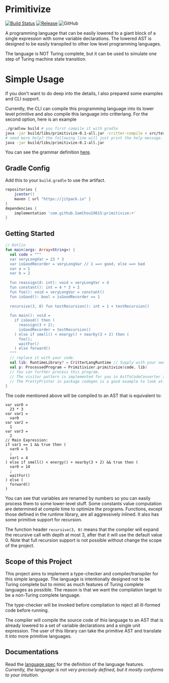 # Primitivize

[![Build Status](https://travis-ci.com/SamChou19815/primitivize.svg?branch=master)](https://travis-ci.com/SamChou19815/primitivize)
[![Release](https://jitpack.io/v/SamChou19815/primitivize.svg)](https://jitpack.io/#SamChou19815/primitivize)
![GitHub](https://img.shields.io/github/license/SamChou19815/primitivize.svg)

A programming language that can be easily lowered to a giant block of a single expression with some
variable declarations. The lowered AST is designed to be easily transpiled to other low level
programming languages.

The language is NOT Turing complete, but it can be used to simulate one step of Turing machine
state transition.

# Simple Usage

If you don't want to do deep into the details, I also prepared some examples and CLI support.

Currently, the CLI can compile this programming language into its lower level primitive and also
compile this language into critterlang. For the second option, here is an example

```bash
./gradlew build # you first compile it with gradle
java -jar build/libs/primitivize-0.1-all.jar -critter-compile < src/test/resources/com/developersam/primitivize/integration/critter-program.txt
# need more help? the following line will just print the help message.
java -jar build/libs/primitivize-0.1-all.jar
```

You can see the grammar definition [here](./src/main/antlr/PL.g4).

## Gradle Config

Add this to your `build.gradle` to use the artifact.

```groovy
repositories {
    jcenter()
    maven { url "https://jitpack.io" }
}
dependencies {
    implementation 'com.github.SamChou19815:primitivize:+'
}
```

## Getting Started

```kotlin
// Kotlin
fun main(args: Array<String>) {
  val code = """
  var veryLongVar = 23 * 3
  var isGoodRecorder = veryLongVar // 1 ==> good, else ==> bad
  var a = 1
  var b = 2
  
  fun reassign(d: int): void = veryLongVar = d
  fun constant(): int = 4 * 3 + 2
  fun foo(): void = veryLongVar = constant()
  fun isGood(): bool = isGoodRecorder == 1
  
  recursive(3, 0) fun testRecursion(): int = 1 + testRecursion()
  
  fun main(): void =
    if isGood() then (
      reassign(3 + 2);
      isGoodRecorder = testRecursion()
    ) else if smell() < energy() + nearby(3 + 2) then (
      foo();
      waitFor()
    ) else forward()
  """
  // replace it with your code.
  val lib: RuntimeLibrary? = CritterLangRuntime // Supply with your own library, or keep it null.
  val p: ProcessedProgram = Primitivizer.primitivize(code, lib)
  // You can further process this program.
  // The visitor pattern is implemented for you in AstToCodeConverter and CodeConvertible.
  // The PrettyPrinter in package codegen is a good example to look at.
}
```

The code mentioned above will be compiled to an AST that is equivalent to:

```
var var0 =
  23 * 3
var var1 =
  var0
var var2 =
  1
var var3 =
  2
// Main Expression:
if var1 == 1 && true then (
  var0 = 5
  ;
  var1 = 4
) else if smell() < energy() + nearby(3 + 2) && true then (
  var0 = 14
  ;
  waitFor()
) else (
  forward()
)
```

You can see that variables are renamed by numbers so you can easily process them to some lower-level
stuff. Some constants value computation are determined at compile time to optimize the programs.
Functions, except those defined in the runtime library, are all aggressively inlined. It also
has some primitive support for recursion.

The function header `recursive(3, 0)` means that the compiler will expand the recursive call with
depth at most 3, after that it will use the default value 0. Note that full recursion support is
not possible without change the scope of the project.

## Scope of this Project

This project aims to implement a type-checker and compiler/transpiler for this simple language. The
language is intentionally designed not to be Turing complete but to mimic as much features of Turing
complete languages as possible. The reason is that we want the compilation target to be a non-Turing
complete language.

The type-checker will be invoked before compilation to reject all ill-formed code before running.

The compiler will compile the source code of this language to an AST that is already lowered to
a set of variable declarations and a single unit expression. The user of this library can take the
primitive AST and translate it into more primitive languages.

## Documentations

Read the [language spec](./LANGUAGE_SPEC.md) for the definition of the language features.
*Currently, the language is not very precisely defined, but it mostly conforms to your intuition.*
